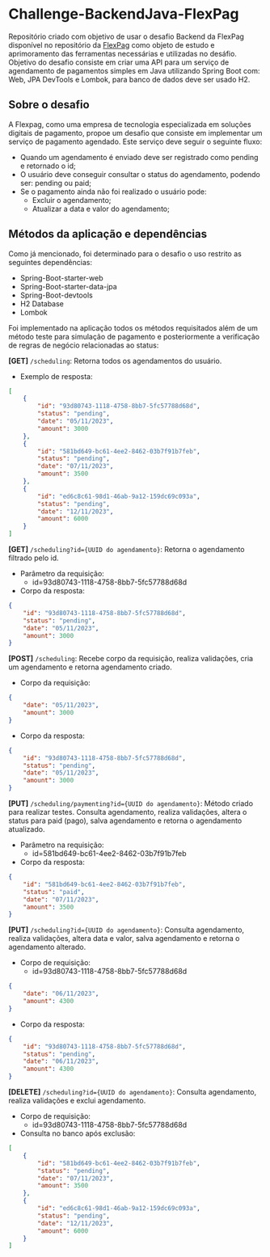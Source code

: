 # Challenge-BackendJava-FlexPag

Repositório criado com objetivo de usar o desafio Backend da FlexPag disponível no repositório da [FlexPag](https://github.com/jsantos-examples/flexpag-desafio-backend) como objeto de estudo e aprimoramento das ferramentas necessárias e utilizadas no desáfio. Objetivo do desafio consiste em criar uma API para um serviço de agendamento de pagamentos simples em Java utilizando Spring Boot com: Web, JPA DevTools e Lombok, para banco de dados deve ser usado H2.

## Sobre o desafio

A Flexpag, como uma empresa de tecnologia especializada em soluções digitais de pagamento, propoe um desafio que consiste em implementar um serviço de pagamento agendado. Este serviço deve seguir o seguinte fluxo: 

- Quando um agendamento é enviado deve ser registrado como pending e retornado o id;
- O usuário deve conseguir consultar o status do agendamento, podendo ser: pending ou paid;
- Se o pagamento ainda não foi realizado o usuário pode:
  - Excluir o agendamento;
  - Atualizar a data e valor do agendamento;

## Métodos da aplicação e dependências
Como já mencionado, foi determinado para o desafio o uso restrito as seguintes dependências:
- Spring-Boot-starter-web
- Spring-Boot-starter-data-jpa
- Spring-Boot-devtools
- H2 Database
- Lombok
  
Foi implementado na aplicação todos os métodos requisitados além de um método teste para simulação de pagamento e posteriormente a verificação de regras de negócio relacionadas ao status: 

**[GET]** `/scheduling`: Retorna todos os agendamentos do usuário.
- Exemplo de resposta:
```json
[
    {
        "id": "93d80743-1118-4758-8bb7-5fc57788d68d",
        "status": "pending",
        "date": "05/11/2023",
        "amount": 3000
    },
    {
        "id": "581bd649-bc61-4ee2-8462-03b7f91b7feb",
        "status": "pending",
        "date": "07/11/2023",
        "amount": 3500
    },
    {
        "id": "ed6c8c61-98d1-46ab-9a12-159dc69c093a",
        "status": "pending",
        "date": "12/11/2023",
        "amount": 6000
    }
]
```

**[GET]** `/scheduling?id={UUID do agendamento}`: Retorna o agendamento filtrado pelo id.

- Parâmetro da requisição:
    - id=93d80743-1118-4758-8bb7-5fc57788d68d
- Corpo da resposta:
```json
{
    "id": "93d80743-1118-4758-8bb7-5fc57788d68d",
    "status": "pending",
    "date": "05/11/2023",
    "amount": 3000
}
```

**[POST]** `/scheduling`: Recebe corpo da requisição, realiza validações, cria um agendamento e retorna agendamento criado. 

- Corpo da requisição:
```json
{
    "date": "05/11/2023",
    "amount": 3000
}
```
- Corpo da resposta:
```json
{
    "id": "93d80743-1118-4758-8bb7-5fc57788d68d",
    "status": "pending",
    "date": "05/11/2023",
    "amount": 3000
}
```

**[PUT]** `/scheduling/paymenting?id={UUID do agendamento}`: Método criado para realizar testes. Consulta agendamento, realiza validações, altera o status para paid (pago), salva agendamento e retorna o agendamento atualizado.
- Parâmetro na requisição:
  - id=581bd649-bc61-4ee2-8462-03b7f91b7feb
- Corpo da resposta:
```json
{
    "id": "581bd649-bc61-4ee2-8462-03b7f91b7feb",
    "status": "paid",
    "date": "07/11/2023",
    "amount": 3500
}
```

**[PUT]** `/scheduling?id={UUID do agendamento}`: Consulta agendamento, realiza validações, altera data e valor, salva agendamento e retorna o agendamento alterado.
- Corpo de requisição:
  - id=93d80743-1118-4758-8bb7-5fc57788d68d
```json
{
    "date": "06/11/2023",
    "amount": 4300
}
```
- Corpo da resposta:
```json
{
    "id": "93d80743-1118-4758-8bb7-5fc57788d68d",
    "status": "pending",
    "date": "06/11/2023",
    "amount": 4300
}
```

**[DELETE]** `/scheduling?id={UUID do agendamento}`: Consulta agendamento, realiza validações e exclui agendamento.
- Corpo de requisição:
  - id=93d80743-1118-4758-8bb7-5fc57788d68d
- Consulta no banco após exclusão:
```json
[
    {
        "id": "581bd649-bc61-4ee2-8462-03b7f91b7feb",
        "status": "pending",
        "date": "07/11/2023",
        "amount": 3500
    },
    {
        "id": "ed6c8c61-98d1-46ab-9a12-159dc69c093a",
        "status": "pending",
        "date": "12/11/2023",
        "amount": 6000
    }
]
```



    
